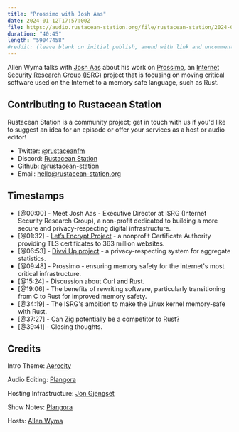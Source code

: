 ```yaml
---
title: "Prossimo with Josh Aas"
date: 2024-01-12T17:57:00Z
file: https://audio.rustacean-station.org/file/rustacean-station/2024-01-12-josh-aas.mp3
duration: "40:45"
length: "59047458"
#reddit: (leave blank on initial publish, amend with link and uncomment this line after Reddit thread has been posted)
---
```


Allen Wyma talks with [Josh Aas](https://www.linkedin.com/in/josh-aas-406a772/) about his work on [Prossimo](https://www.memorysafety.org/), an [Internet Security Research Group (ISRG)](https://www.abetterinternet.org/) project that is focusing on moving critical software used on the Internet to a memory safe language, such as Rust.

## Contributing to Rustacean Station

Rustacean Station is a community project; get in touch with us if you'd like to suggest an idea for an episode or offer your services as a host or audio editor!

- Twitter: [@rustaceanfm](https://twitter.com/rustaceanfm)
- Discord: [Rustacean Station](https://discord.gg/cHc3Gyc)
- Github: [@rustacean-station](https://github.com/rustacean-station/)
- Email: [hello@rustacean-station.org](mailto:hello@rustacean-station.org)

## Timestamps

- [@00:00] - Meet Josh Aas - Executive Director at ISRG (Internet Security Research Group), a non-profit dedicated to building a more secure and privacy-respecting digital infrastructure.
- [@01:32] - [Let’s Encrypt Project](https://letsencrypt.org/) - a nonprofit Certificate Authority providing TLS certificates to 363 million websites.
- [@06:53] - [Divvi Up project](https://divviup.org/) - a privacy-respecting system for aggregate statistics.
- [@09:48] - Prossimo - ensuring memory safety for the internet's most critical infrastructure.
- [@15:24] - Discussion about Curl and Rust.
- [@19:06] - The benefits of rewriting software, particularly transitioning from C to Rust for improved memory safety.
- [@34:19] - The ISRG's ambition to make the Linux kernel memory-safe with Rust.
- [@37:27] - Can [Zig](https://ziglang.org/) potentially be a competitor to Rust?
- [@39:41] - Closing thoughts.

## Credits

Intro Theme: [Aerocity](https://twitter.com/AerocityMusic)

Audio Editing: [Plangora](https://twitter.com/plangora)

Hosting Infrastructure: [Jon Gjengset](https://twitter.com/jonhoo/)

Show Notes: [Plangora](https://twitter.com/plangora)

Hosts: [Allen Wyma](https://twitter.com/allenwyma)
